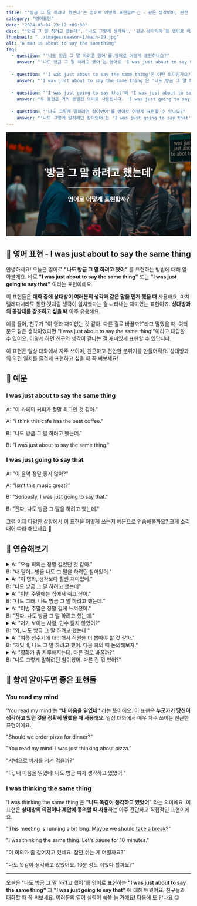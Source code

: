 ```yaml
---
title: "'방금 그 말 하려고 했는데'는 영어로 어떻게 표현할까 💬 - 같은 생각이야, 완전 동감이야 영어로"
category: "영어표현"
date: "2024-03-04 23:12 +09:00"
desc: "'방금 그 말 하려고 했는데', '나도 그렇게 생각해', '같은 생각이야'를 영어로 어떻게 표현하면 좋을까요? '정말 나도 그렇게 말하려고 했어', '완전 동감이야' 등을 영어로 표현하는 법을 배워봅시다. 다양한 예문을 통해서 연습하고 본인의 표현으로 만들어 보세요."
thumbnail: "../images/season-1/main-29.jpg"
alt: "A man is about to say the samething"
faq:
  - question: "'나도 방금 그 말 하려고 했어'를 영어로 어떻게 표현하나요?"
    answer: "'나도 방금 그 말 하려고 했어'는 영어로 'I was just about to say the same thing' 또는 'I was just going to say that'으로 표현할 수 있습니다."

  - question: "'I was just about to say the same thing'은 어떤 의미인가요?"
    answer: "'I was just about to say the same thing'은 '나도 방금 그 말 하려고 했어'라는 의미입니다. 상대방이 방금 말한 내용과 동일한 생각을 하고 있었다는 것을 표현할 때 사용합니다. 이는 의견의 일치를 나타내거나 공감대를 형성할 때 자주 쓰이는 표현입니다."

  - question: "'I was just going to say that'와 'I was just about to say the same thing'의 차이점은 무엇인가요?"
    answer: "두 표현은 거의 동일한 의미로 사용됩니다. 'I was just going to say that'은 좀 더 일반적인 표현이며, 상대방이 말한 내용과 완전히 같지 않더라도 사용할 수 있습니다. 반면 'I was just about to say the same thing'은 상대방의 말과 정확히 일치하는 생각을 했음을 강조합니다."

  - question: "'나도 그렇게 말하려던 참이었어'를 영어로 어떻게 표현할 수 있나요?"
    answer: "'나도 그렇게 말하려던 참이었어'는 'I was just going to say that'으로 표현할 수 있습니다. 이 표현은 상대방이 방금 언급한 내용과 유사한 생각을 하고 있었음을 나타냅니다."
---
```


![방금 그 말 하려고 했는데 영어표현](../images/season-1/main-29.jpg)

## 🌟 영어 표현 - I was just about to say the same thing

안녕하세요! 오늘은 영어로 **"나도 방금 그 말 하려고 했어"** 를 표현하는 방법에 대해 알아볼게요. 바로 **"I was just about to say the same thing"** 또는 **"I was just going to say that"** 이라는 표현이에요.

이 표현들은 **대화 중에 상대방이 여러분의 생각과 같은 말을 먼저 했을 때** 사용해요. 마치 텔레파시라도 통한 것처럼 생각이 일치했다는 걸 나타내는 재미있는 표현이죠. **상대방과의 공감대를 강조하고 싶을 때** 아주 유용해요.

예를 들어, 친구가 "이 영화 재미없는 것 같아. 다른 걸로 바꿀까?"라고 말했을 때, 여러분도 같은 생각이었다면 "I was just about to say the same thing!"이라고 대답할 수 있어요. 이렇게 하면 친구와 생각이 같다는 걸 재미있게 표현할 수 있답니다.

이 표현은 일상 대화에서 자주 쓰이며, 친근하고 편안한 분위기를 만들어줘요. 상대방과의 의견 일치를 즐겁게 표현하고 싶을 때 꼭 써보세요!

<div 
  data-inline-banner="🎉 새해에는 스픽 AI와 함께 영어 공부하자" 
  data-inline-banner-subtext="설날 특별 할인으로 60%할인 + 추가 7만원 할인! (~2/3)" 
  data-inline-banner-link="https://app.usespeak.com/kr-ko/sale/kr-affiliate-special/?ref=engple-inline"
  data-inline-banner-caption="해당 링크를 통해 구매시 일정액의 수수료를 지급받습니다.">
</div>

## 📖 예문

### I was just about to say the same thing

A: "이 카페의 커피가 정말 최고인 것 같아."

A: "I think this cafe has the best coffee."

B: "나도 방금 그 말 하려고 했는데."

B: "I was just about to say the same thing."

### I was just going to say that

A: "이 음악 정말 좋지 않아?"

A: "Isn't this music great?"

B: "Seriously, I was just going to say that."

B: "진짜, 나도 방금 그 말을 하려고 했는데."

그럼 이제 다양한 상황에서 이 표현을 어떻게 쓰는지 예문으로 연습해볼까요? 크게 소리 내어 따라 해보세요 🎉

## 💬 연습해보기

<details>
  <summary>A: "오늘 회의는 정말 길었던 것 같아."<br>B: "내 말이.. 방금 나도 그 말을 하려던 참이었어."
</summary>
<span>A: "Today's meeting felt really long."<br>B: "Exactly, I was just about to say the same thing."</span>
</details>

<details>
  <summary>A: "이 영화, 생각보다 훨씬 재미있네."<br>B: "나도 방금 그 말 하려고 했는데"</summary>
<span>A: "This movie is much more enjoyable than I expected."<br>B: "I was just about to say the same thing."</span>
</details>

<details>
  <summary>A: "이번 주말에는 집에서 쉬고 싶어."<br>B: "나도 그래. 나도 방금 그 말 하려고 했는데."</summary>
<span>A: "I just want to rest at home this weekend."<br>B: "Me too. I was just about to say the same thing."</span>
</details>

<details>
  <summary>A: "이번 주말은 정말 길게 느껴졌어."<br>B: "진짜. 나도 방금 그 말 하려고 했는데."</summary>
<span>A: "This weekend felt really long."<br>B: "Truly. I was just going to say that."</span>
</details>

<details>
  <summary>A: "저기 보이는 사람, 민수 닮지 않았어?"<br>B: "와, 나도 방금 그 말 하려고 했는데."</summary>
<span>A: Doesn't that person over there look like Minsu?"<br>B: Wow. I was just going to say that!"</span>
</details>

<details>
  <summary>A: "여름 성수기에 대비해서 직원을 더 뽑아야 할 것 같아."<br>B: "재밌네, 나도 그 말 하려고 했어. 다음 회의 때 논의해보자."</summary>
<span>A: "I think we need to hire more staff for the summer rush."<br>B: "Funny, I was just going to say that. Let's discuss it in the next meeting."</span>
</details>

<details>
<summary>A: "영화가 좀 지루해지는데. 다른 걸로 바꿀까?"<br>B: "나도 그렇게 말하려던 참이었어. 다른 건 뭐 있어?"</summary>
<span>A: "This movie is getting <a href="/blog/vocab-1/040.boring/">boring</a>. Should we <a href="/blog/vocab-1/009.switch-to/">switch to</a> something else?"<br>B: "I was just going to say the same thing. What else is on?"</span>
</details>

## 🤝 함께 알아두면 좋은 표현들

### You read my mind

'You read my mind'는 **"내 마음을 읽었네"** 라는 뜻이에요. 이 표현은 **누군가가 당신이 생각하고 있던 것을 정확히 말했을 때 사용**해요. 일상 대화에서 매우 자주 쓰이는 친근한 표현이에요.

"Should we order pizza for dinner?"

"You read my mind! I was just thinking about pizza."

"저녁으로 피자를 시켜 먹을까?"

"아, 내 마음을 읽었네! 나도 방금 피자 생각하고 있었어."

### I was thinking the same thing

'I was thinking the same thing'은 **"나도 똑같이 생각하고 있었어"** 라는 의미예요. 이 표현은 **상대방의 의견이나 제안에 동의할 때 사용**하는 아주 간단하고 직접적인 표현이에요.

"This meeting is running a bit long. Maybe we should [take a break](/blog/in-english/202.take-a-break/)?"

"I was thinking the same thing. Let's pause for 10 minutes."

"이 회의가 좀 길어지고 있네요. 잠깐 쉬는 게 어떨까요?"

"나도 똑같이 생각하고 있었어요. 10분 정도 쉬었다 할까요?"

---

오늘은 "나도 방금 그 말 하려고 했어"를 영어로 표현하는 **"I was just about to say the same thing"** 과 **"I was just going to say that"** 에 대해 배웠어요. 친구들과 대화할 때 꼭 써보세요. 여러분의 영어 실력이 쑥쑥 늘 거예요! 다음에 또 만나요 😊
